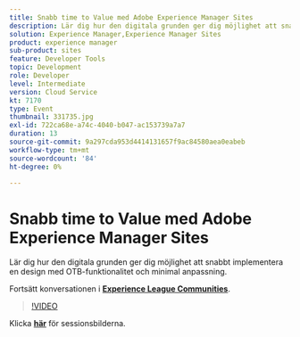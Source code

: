 ```yaml
---
title: Snabb time to Value med Adobe Experience Manager Sites
description: Lär dig hur den digitala grunden ger dig möjlighet att snabbt implementera en design med OTB-funktionalitet och minimal anpassning. Den här sessionen skapades som en del av Adobe Developers Live Content Event.
solution: Experience Manager,Experience Manager Sites
product: experience manager
sub-product: sites
feature: Developer Tools
topic: Development
role: Developer
level: Intermediate
version: Cloud Service
kt: 7170
type: Event
thumbnail: 331735.jpg
exl-id: 722ca68e-a74c-4040-b047-ac153739a7a7
duration: 13
source-git-commit: 9a297cda953d4414131657f9ac84580aea0eabeb
workflow-type: tm+mt
source-wordcount: '84'
ht-degree: 0%

---
```


# Snabb time to Value med Adobe Experience Manager Sites

Lär dig hur den digitala grunden ger dig möjlighet att snabbt implementera en design med OTB-funktionalitet och minimal anpassning.

Fortsätt konversationen i **[Experience League Communities](https://adobe.ly/36Yd3v6)**.

>[!VIDEO](https://video.tv.adobe.com/v/331735/?quality=12&learn=on&hidetitle=true)

Klicka **[här](/help/adobe-developers-live/assets/time-to-value-aem-sites.pdf)** för sessionsbilderna.
